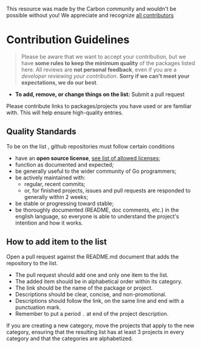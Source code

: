 This resource was made by the Carbon community and wouldn't be possible without you!
We appreciate and recognize [all contributors](https://github.com/pspiagicw/awesome-carbon)


# Contribution Guidelines

> Please be aware that we want to accept your contribution, but we have **some rules to keep the minimum quality** 
of the packages listed here. All reviews are **not personal feedback**, 
even if you are a _developer reviewing your contribution_. **Sorry if we can't meet your expectations, we do our best**.

- **To add, remove, or change things on the list:** Submit a pull request

Please contribute links to packages/projects you have used or are familiar with. This will help ensure high-quality entries.

## Quality Standards
To be on the list , github repositories must follow certain conditions

- have an **open source license**, [see list of allowed licenses](https://opensource.org/licenses/alphabetical);
- function as documented and expected;
- be generally useful to the wider community of Go programmers;
- be actively maintained with:
  - regular, recent commits;
  - or, for finished projects, issues and pull requests are responded to generally within 2 weeks;
- be stable or progressing toward stable;
- be thoroughly documented (README, doc comments, etc.) in the english language, so everyone is able to understand the project's intention and how it works.

## How to add item to the list

Open a pull request against the README.md document that adds the repository to the list.


- The pull request should add one and only one item to the list.
- The added item should be in alphabetical order within its category.
- The link should be the name of the package or project.
- Descriptions should be clear, concise, and non-promotional.
- Descriptions should follow the link, on the same line and end with a punctuation mark.
- Remember to put a period `.` at end of the project description.

If you are creating a new category, move the projects that apply to the new category, ensuring
that the resulting list has at least 3 projects in every category and that the categories are alphabetized.
